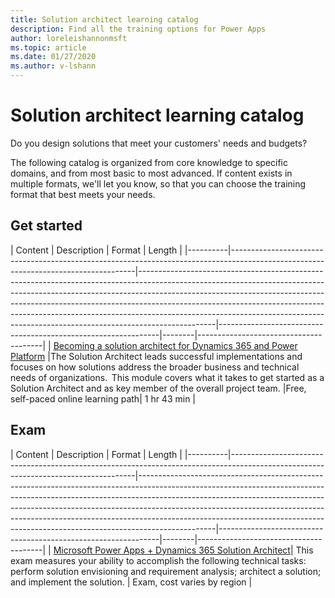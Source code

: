 ```yaml
---
title: Solution architect learning catalog
description: Find all the training options for Power Apps
author: loreleishannonmsft
ms.topic: article
ms.date: 01/27/2020
ms.author: v-lshann
---
```


# Solution architect learning catalog

Do you design solutions that meet your customers' needs and budgets?

The following catalog is organized from core knowledge to specific domains, and from most basic to most advanced. If content exists in multiple formats, we'll let you know, so that you can choose the training format that best meets your needs. 

## Get started<a name="get-started"></a>
| Content  | Description | Format  | Length | 
|----------|------------------------------------------------------------------------------------------------------------------------------------|-------------------------------------------------------------------------------------------------------------------------------------------------------------------------------------------------------------------------------------------------------------------------------------------------------------------------------------------------------------------------------------------------------------------------|---------------------------------------------------------------|--------|---------------------------------------|
| [Becoming a solution architect for Dynamics 365 and Power Platform](https://docs.microsoft.com/learn/modules/becoming-solution-architect/)	|The Solution Architect leads successful implementations and focuses on how solutions address the broader business and technical needs of organizations.  This module covers what it takes to get started as a Solution Architect and as key member of the overall project team.	|Free, self-paced online learning path|	1 hr 43 min |
## Exam<a name="exam"></a>
| Content  | Description | Format  | Length | 
|----------|------------------------------------------------------------------------------------------------------------------------------------|-------------------------------------------------------------------------------------------------------------------------------------------------------------------------------------------------------------------------------------------------------------------------------------------------------------------------------------------------------------------------------------------------------------------------|---------------------------------------------------------------|--------|---------------------------------------|
| [Microsoft Power Apps + Dynamics 365 Solution Architect](https://docs.microsoft.com/learn/certifications/exams/mb-600)|	This exam measures your ability to accomplish the following technical tasks: perform solution envisioning and requirement analysis; architect a solution; and implement the solution. |	Exam, cost varies by region |

